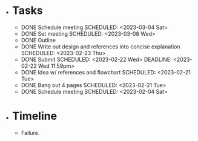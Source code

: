 - # Tasks
	- DONE Schedule meeting
	  SCHEDULED: <2023-03-04 Sat>
	- DONE Set meeting
	  SCHEDULED: <2023-03-08 Wed>
	- DONE Outline
	- DONE Write out design and references into concise explanation
	  SCHEDULED: <2023-02-23 Thu>
	- DONE Submit
	  SCHEDULED: <2023-02-22 Wed>
	  DEADLINE: <2023-02-22 Wed 11:59pm>
	- DONE Idea w/ references and flowchart
	  SCHEDULED: <2023-02-21 Tue>
	- DONE Bang out 4 pages
	  SCHEDULED: <2023-02-21 Tue>
	- DONE Schedule meeting
	  SCHEDULED: <2023-02-04 Sat>
- # Timeline
	- Failure.